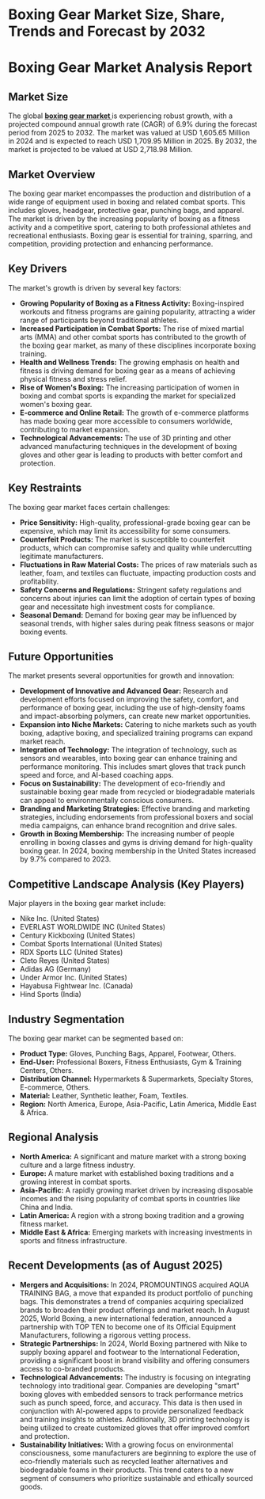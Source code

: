 # Boxing Gear Market Size, Share, Trends and Forecast by 2032
<h1>Boxing Gear Market Analysis Report</h1>


<h2>Market Size</h2>
<p>The global <a href="https://www.consegicbusinessintelligence.com/boxing-gear-market"><b> boxing gear market </b></a> is experiencing robust growth, with a projected compound annual growth rate (CAGR) of 6.9% during the forecast period from 2025 to 2032. The market was valued at USD 1,605.65 Million in 2024 and is expected to reach USD 1,709.95 Million in 2025. By 2032, the market is projected to be valued at USD 2,718.98 Million.</p>
</div>


<h2>Market Overview</h2>
<p>The boxing gear market encompasses the production and distribution of a wide range of equipment used in boxing and related combat sports. This includes gloves, headgear, protective gear, punching bags, and apparel. The market is driven by the increasing popularity of boxing as a fitness activity and a competitive sport, catering to both professional athletes and recreational enthusiasts. Boxing gear is essential for training, sparring, and competition, providing protection and enhancing performance.</p>
</div>


<h2>Key Drivers</h2>
<p>The market's growth is driven by several key factors:</p>
<ul>
<li><strong>Growing Popularity of Boxing as a Fitness Activity:</strong> Boxing-inspired workouts and fitness programs are gaining popularity, attracting a wider range of participants beyond traditional athletes.</li>
<li><strong>Increased Participation in Combat Sports:</strong> The rise of mixed martial arts (MMA) and other combat sports has contributed to the growth of the boxing gear market, as many of these disciplines incorporate boxing training.</li>
<li><strong>Health and Wellness Trends:</strong> The growing emphasis on health and fitness is driving demand for boxing gear as a means of achieving physical fitness and stress relief.</li>
<li><strong>Rise of Women's Boxing:</strong> The increasing participation of women in boxing and combat sports is expanding the market for specialized women's boxing gear.</li>
<li><strong>E-commerce and Online Retail:</strong> The growth of e-commerce platforms has made boxing gear more accessible to consumers worldwide, contributing to market expansion.</li>
<li><strong>Technological Advancements:</strong> The use of 3D printing and other advanced manufacturing techniques in the development of boxing gloves and other gear is leading to products with better comfort and protection.</li>
</ul>
</div>


<h2>Key Restraints</h2>
<p>The boxing gear market faces certain challenges:</p>
<ul>
<li><strong>Price Sensitivity:</strong> High-quality, professional-grade boxing gear can be expensive, which may limit its accessibility for some consumers.</li>
<li><strong>Counterfeit Products:</strong> The market is susceptible to counterfeit products, which can compromise safety and quality while undercutting legitimate manufacturers.</li>
<li><strong>Fluctuations in Raw Material Costs:</strong> The prices of raw materials such as leather, foam, and textiles can fluctuate, impacting production costs and profitability.</li>
<li><strong>Safety Concerns and Regulations:</strong> Stringent safety regulations and concerns about injuries can limit the adoption of certain types of boxing gear and necessitate high investment costs for compliance.</li>
<li><strong>Seasonal Demand:</strong> Demand for boxing gear may be influenced by seasonal trends, with higher sales during peak fitness seasons or major boxing events.</li>
</ul>
</div>


<h2>Future Opportunities</h2>
<p>The market presents several opportunities for growth and innovation:</p>
<ul>
<li><strong>Development of Innovative and Advanced Gear:</strong> Research and development efforts focused on improving the safety, comfort, and performance of boxing gear, including the use of high-density foams and impact-absorbing polymers, can create new market opportunities.</li>
<li><strong>Expansion into Niche Markets:</strong> Catering to niche markets such as youth boxing, adaptive boxing, and specialized training programs can expand market reach.</li>
<li><strong>Integration of Technology:</strong> The integration of technology, such as sensors and wearables, into boxing gear can enhance training and performance monitoring. This includes smart gloves that track punch speed and force, and AI-based coaching apps.</li>
<li><strong>Focus on Sustainability:</strong> The development of eco-friendly and sustainable boxing gear made from recycled or biodegradable materials can appeal to environmentally conscious consumers.</li>
<li><strong>Branding and Marketing Strategies:</strong> Effective branding and marketing strategies, including endorsements from professional boxers and social media campaigns, can enhance brand recognition and drive sales.</li>
<li><strong>Growth in Boxing Membership:</strong> The increasing number of people enrolling in boxing classes and gyms is driving demand for high-quality boxing gear. In 2024, boxing membership in the United States increased by 9.7% compared to 2023.</li>
</ul>
</div>


<h2>Competitive Landscape Analysis (Key Players)</h2>
<p>Major players in the boxing gear market include:</p>
<ul>
<li>Nike Inc. (United States)</li>
<li>EVERLAST WORLDWIDE INC (United States)</li>
<li>Century Kickboxing (United States)</li>
<li>Combat Sports International (United States)</li>
<li>RDX Sports LLC (United States)</li>
<li>Cleto Reyes (United States)</li>
<li>Adidas AG (Germany)</li>
<li>Under Armor Inc. (United States)</li>
<li>Hayabusa Fightwear Inc. (Canada)</li>
<li>Hind Sports (India)</li>
</ul>
</div>


<h2>Industry Segmentation</h2>
<p>The boxing gear market can be segmented based on:</p>
<ul>
<li><strong>Product Type:</strong> Gloves, Punching Bags, Apparel, Footwear, Others.</li>
<li><strong>End-User:</strong> Professional Boxers, Fitness Enthusiasts, Gym & Training Centers, Others.</li>
<li><strong>Distribution Channel:</strong> Hypermarkets & Supermarkets, Specialty Stores, E-commerce, Others.</li>
<li><strong>Material:</strong> Leather, Synthetic leather, Foam, Textiles.</li>
<li><strong>Region:</strong> North America, Europe, Asia-Pacific, Latin America, Middle East & Africa.</li>
</ul>
</div>


<h2>Regional Analysis</h2>
<ul>
<li><strong>North America:</strong> A significant and mature market with a strong boxing culture and a large fitness industry.</li>
<li><strong>Europe:</strong> A mature market with established boxing traditions and a growing interest in combat sports.</li>
<li><strong>Asia-Pacific:</strong> A rapidly growing market driven by increasing disposable incomes and the rising popularity of combat sports in countries like China and India.</li>
<li><strong>Latin America:</strong> A region with a strong boxing tradition and a growing fitness market.</li>
<li><strong>Middle East & Africa:</strong> Emerging markets with increasing investments in sports and fitness infrastructure.</li>
</ul>
</div>


<h2>Recent Developments (as of August 2025)</h2>
<ul>
<li><strong>Mergers and Acquisitions:</strong> In 2024, PROMOUNTINGS acquired AQUA TRAINING BAG, a move that expanded its product portfolio of punching bags. This demonstrates a trend of companies acquiring specialized brands to broaden their product offerings and market reach. In August 2025, World Boxing, a new international federation, announced a partnership with TOP TEN to become one of its Official Equipment Manufacturers, following a rigorous vetting process.</li>
<li><strong>Strategic Partnerships:</strong> In 2024, World Boxing partnered with Nike to supply boxing apparel and footwear to the International Federation, providing a significant boost in brand visibility and offering consumers access to co-branded products.</li>
<li><strong>Technological Advancements:</strong> The industry is focusing on integrating technology into traditional gear. Companies are developing "smart" boxing gloves with embedded sensors to track performance metrics such as punch speed, force, and accuracy. This data is then used in conjunction with AI-powered apps to provide personalized feedback and training insights to athletes. Additionally, 3D printing technology is being utilized to create customized gloves that offer improved comfort and protection.</li>
<li><strong>Sustainability Initiatives:</strong> With a growing focus on environmental consciousness, some manufacturers are beginning to explore the use of eco-friendly materials such as recycled leather alternatives and biodegradable foams in their products. This trend caters to a new segment of consumers who prioritize sustainable and ethically sourced goods.</li>
</ul>
</div>
</body>
</html>

